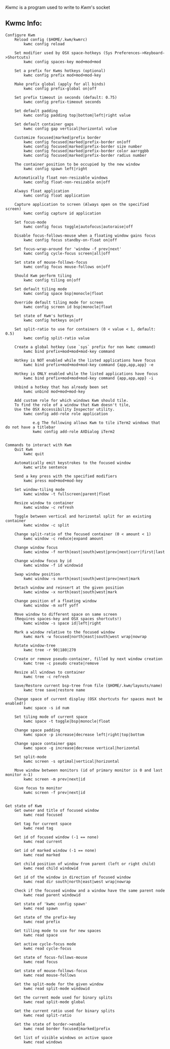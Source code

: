 *Kwmc* is a program used to write to *Kwm*'s socket

## Kwmc Info:
    Configure Kwm
        Reload config ($HOME/.kwm/kwmrc)
            kwmc config reload

        Set modifier used by OSX space-hotkeys (Sys Preferences->Keyboard->Shortcuts)
            kwmc config spaces-key mod+mod+mod

        Set a prefix for Kwms hotkeys (optional)
            kwmc config prefix mod+mod+mod-key

        Make prefix global (apply for all binds)
            kwmc config prefix-global on|off

        Set prefix timeout in seconds (default: 0.75)
            kwmc config prefix-timeout seconds

        Set default padding
            kwmc config padding top|bottom|left|right value

        Set default container gaps
            kwmc config gap vertical|horizontal value

        Customize focused|marked|prefix border
            kwmc config focused|marked|prefix-border on|off
            kwmc config focused|marked|prefix-border size number
            kwmc config focused|marked|prefix-border color aarrggbb
            kwmc config focused|marked|prefix-border radius number

        The container position to be occupied by the new window
            kwmc config spawn left|right

        Automatically float non-resizable windows
            kwmc config float-non-resizable on|off

        Always float application
            kwmc config float application

        Capture application to screen (Always open on the specified screen)
            kwmc config capture id application

        Set focus-mode
            kwmc config focus toggle|autofocus|autoraise|off

        Disable focus-follows-mouse when a floating window gains focus
            kwmc config focus standby-on-float on|off

        Set focus-wrap-around for 'window -f prev|next'
            kwmc config cycle-focus screen|all|off

        Set state of mouse-follows-focus
            kwmc config focus mouse-follows on|off

        Should Kwm perform tiling
            kwmc config tiling on|off

        Set default tiling mode
            kwmc config space bsp|monocle|float

        Override default tiling mode for screen
            kwmc config screen id bsp|monocle|float

        Set state of Kwm's hotkeys
            kwmc config hotkeys on|off

        Set split-ratio to use for containers (0 < value < 1, default: 0.5)
            kwmc config split-ratio value

        Create a global hotkey (use `sys` prefix for non kwmc command)
            kwmc bind prefix+mod+mod+mod-key command

        Hotkey is NOT enabled while the listed applications have focus
            kwmc bind prefix+mod+mod+mod-key command {app,app,app} -e

        Hotkey is ONLY enabled while the listed applications have focus
            kwmc bind prefix+mod+mod+mod-key command {app,app,app} -i

        Unbind a hotkey that has already been set
            kwmc unbind mod+mod+mod-key

        Add custom role for which windows Kwm should tile.
        To find the role of a window that Kwm doesn't tile,
        Use the OSX Accessibility Inspector utility.
            kwmc config add-role role application

                e.g The following allows Kwm to tile iTerm2 windows that do not have a titlebar
                kwmc config add-role AXDialog iTerm2


    Commands to interact with Kwm
        Quit Kwm
            kwmc quit

        Automatically emit keystrokes to the focused window
            kwmc write sentence

        Send a key press with the specified modifiers
            kwmc press mod+mod+mod-key

        Set window-tiling mode
            kwmc window -t fullscreen|parent|float

        Resize window to container
            kwmc window -c refresh

        Toggle between vertical and horizontal split for an existing container
            kwmc window -c split

        Change split-ratio of the focused container (0 < amount < 1)
            kwmc window -c reduce|expand amount

        Change window focus
            kwmc window -f north|east|south|west|prev|next|curr|first|last

        Change window focus by id
            kwmc window -f id windowid

        Swap window position
            kwmc window -s north|east|south|west|prev|next|mark

        Detach window and reinsert at the given position
            kwmc window -x north|east|south|west|mark

        Change position of a floating window
            kwmc window -m xoff yoff

        Move window to different space on same screen
        (Requires spaces-key and OSX spaces shortcuts!)
            kwmc window -s space id|left|right

        Mark a window relative to the focused window
            kwmc mark -w focused|north|east|south|west wrap|nowrap

        Rotate window-tree
            kwmc tree -r 90|180|270

        Create or remove pseudo-container, filled by next window creation
            kwmc tree -c pseudo create|remove

        Resize all windows to container
            kwmc tree -c refresh

        Save/Restore current bsp-tree from file ($HOME/.kwm/layouts/name)
            kwmc tree save|restore name

        Change space of current display (OSX shortcuts for spaces must be enabled!)
            kwmc space -s id num

        Set tiling mode of current space
            kwmc space -t toggle|bsp|monocle|float

        Change space padding
            kwmc space -p increase|decrease left|right|top|bottom

        Change space container gaps
            kwmc space -g increase|decrease vertical|horizontal

        Set split-mode
            kwmc screen -s optimal|vertical|horizontal

        Move window between monitors (id of primary monitor is 0 and last monitor n-1)
            kwmc screen -m prev|next|id

        Give focus to monitor
            kwmc screen -f prev|next|id


    Get state of Kwm
        Get owner and title of focused window
            kwmc read focused

        Get tag for current space
            kwmc read tag

        Get id of focused window (-1 == none)
            kwmc read current

        Get id of marked window (-1 == none)
            kwmc read marked

        Get child position of window from parent (left or right child)
            kwmc read child windowid

        Get id of the window in direction of focused window
            kwmc read dir south|north|east|west wrap|nowrap

        Check if the focused window and a window have the same parent node
            kwmc read parent windowid

        Get state of 'kwmc config spawn'
            kwmc read spawn

        Get state of the prefix-key
            kwmc read prefix

        Get tilling mode to use for new spaces
            kwmc read space

        Get active cycle-focus mode
            kwmc read cycle-focus

        Get state of focus-follows-mouse
            kwmc read focus

        Get state of mouse-follows-focus
            kwmc read mouse-follows

        Get the split-mode for the given window
            kwmc read split-mode windowid

        Get the current mode used for binary splits
            kwmc read split-mode global

        Get the current ratio used for binary splits
            kwmc read split-ratio

        Get the state of border->enable
            kwmc read border focused|marked|prefix

        Get list of visible windows on active space
            kwmc read windows
